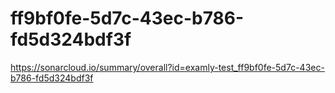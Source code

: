 # ff9bf0fe-5d7c-43ec-b786-fd5d324bdf3f
https://sonarcloud.io/summary/overall?id=examly-test_ff9bf0fe-5d7c-43ec-b786-fd5d324bdf3f
